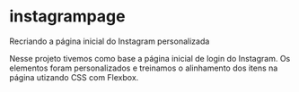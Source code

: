 # instagrampage
Recriando a página inicial do Instagram personalizada

Nesse projeto tivemos como base a página inicial de login do Instagram.
Os elementos foram personalizados e treinamos o alinhamento dos itens na página
utizando CSS com Flexbox.
